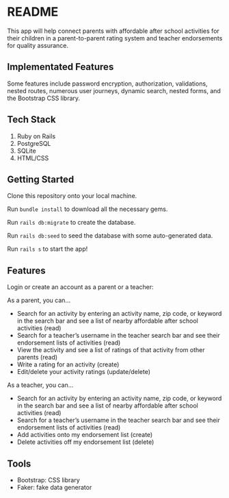 # README

This app will help connect parents with affordable after school activities for their children in a parent-to-parent rating system and teacher endorsements for quality assurance.

## Implementated Features

Some features include password encryption, authorization, validations, nested routes, numerous user journeys, dynamic search, nested forms, and the Bootstrap CSS library.

## Tech Stack

1.  Ruby on Rails
2.  PostgreSQL
3.  SQLite
4.  HTML/CSS

## Getting Started

Clone this repository onto your local machine.

Run `bundle install` to download all the necessary gems.

Run `rails db:migrate` to create the database.

Run `rails db:seed` to seed the database with some auto-generated data.

Run `rails s` to start the app!

## Features

Login or create an account as a parent or a teacher:

As a parent, you can... 

*   Search for an activity by entering an activity name, zip code, or keyword in the search bar and see a list of nearby affordable after school activities (read)
*   Search for a teacher’s username in the teacher search bar and see their endorsement lists of activities (read)
*   View the activity and see a list of ratings of that activity from other parents (read)
*   Write a rating for an activity (create)
*   Edit/delete your activity ratings (update/delete)

As a teacher, you can...

*   Search for an activity by entering an activity name, zip code, or keyword in the search bar and see a list of nearby affordable after school activities (read)
*   Search for a teacher’s username in the teacher search bar and see their endorsement lists of activities (read)
*   Add activities onto my endorsement list (create)
*   Delete activities off my endorsement list (delete)

## Tools

*   Bootstrap: CSS library
*   Faker: fake data generator

